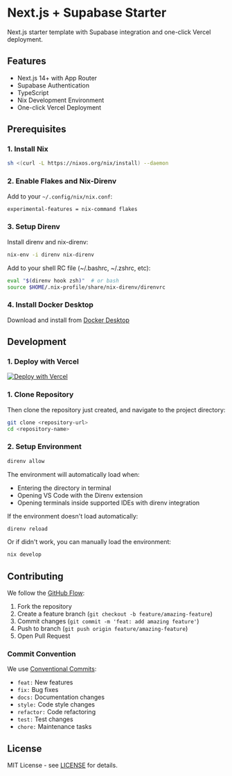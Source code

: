 # Next.js + Supabase Starter

Next.js starter template with Supabase integration and one-click Vercel deployment.

## Features

- Next.js 14+ with App Router
- Supabase Authentication
- TypeScript
- Nix Development Environment
- One-click Vercel Deployment

## Prerequisites

### 1. Install Nix

```bash
sh <(curl -L https://nixos.org/nix/install) --daemon
```

### 2. Enable Flakes and Nix-Direnv

Add to your `~/.config/nix/nix.conf`:

```bash
experimental-features = nix-command flakes
```

### 3. Setup Direnv

Install direnv and nix-direnv:

```bash
nix-env -i direnv nix-direnv
```

Add to your shell RC file (~/.bashrc, ~/.zshrc, etc):

```bash
eval "$(direnv hook zsh)"  # or bash
source $HOME/.nix-profile/share/nix-direnv/direnvrc
```

### 4. Install Docker Desktop

Download and install from [Docker Desktop](https://www.docker.com/products/docker-desktop)

## Development

### 1. Deploy with Vercel

[![Deploy with Vercel](https://vercel.com/button)](https://vercel.com/new/clone?repository-url=https%3A%2F%2Fgithub.com%2Faloshy-ai%2Fquick-starter-nextjs-supabase.git&project-name=nextjs-supabase-quick-starter&repository-name=nextjs-supabase-quick-starter&demo-title=nextjs-supabase-quick-starter&demo-description=This%20starter%20configures%20a%20project%20to%20quickly%20deploy%20with%20Vercel&demo-url=https%3A%2F%2Fstarter.aloshy.ai&external-id=https%3A%2F%2Fgithub.com%2Faloshy-ai%2Fquick-starter-nextjs-supabase.git&demo-image=https%3A%2F%2Fstarter.aloshy.ai%2Fopengraph-image.png&integration-ids=oac_VqOgBHqhEoFTPzGkPd7L0iH6)

### 1. Clone Repository

Then clone the repository just created, and navigate to the project directory:

```bash
git clone <repository-url>
cd <repository-name>
```

### 2. Setup Environment

```bash
direnv allow
```

The environment will automatically load when:

- Entering the directory in terminal
- Opening VS Code with the Direnv extension
- Opening terminals inside supported IDEs with direnv integration

If the environment doesn't load automatically:

```bash
direnv reload
```

Or if didn't work, you can manually load the environment:

```bash
nix develop
```

## Contributing

We follow the [GitHub Flow](https://docs.github.com/en/get-started/quickstart/github-flow):

1. Fork the repository
2. Create a feature branch (`git checkout -b feature/amazing-feature`)
3. Commit changes (`git commit -m 'feat: add amazing feature'`)
4. Push to branch (`git push origin feature/amazing-feature`)
5. Open Pull Request

### Commit Convention

We use [Conventional Commits](https://www.conventionalcommits.org/):

- `feat:` New features
- `fix:` Bug fixes
- `docs:` Documentation changes
- `style:` Code style changes
- `refactor:` Code refactoring
- `test:` Test changes
- `chore:` Maintenance tasks

## License

MIT License - see [LICENSE](./LICENSE) for details.
